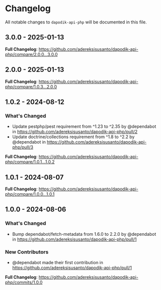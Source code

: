 # Changelog

All notable changes to `dapodik-api-php` will be documented in this file.

## 3.0.0 - 2025-01-13

**Full Changelog**: https://github.com/adereksisusanto/dapodik-api-php/compare/2.0.0...3.0.0

## 2.0.0 - 2025-01-13

**Full Changelog**: https://github.com/adereksisusanto/dapodik-api-php/compare/1.0.3...2.0.0

## 1.0.2 - 2024-08-12

### What's Changed

* Update pestphp/pest requirement from ^1.23 to ^2.35 by @dependabot in https://github.com/adereksisusanto/dapodik-api-php/pull/2
* Update doctrine/collections requirement from ^1.8 to ^2.2 by @dependabot in https://github.com/adereksisusanto/dapodik-api-php/pull/3

**Full Changelog**: https://github.com/adereksisusanto/dapodik-api-php/compare/1.0.1...1.0.2

## 1.0.1 - 2024-08-07

**Full Changelog**: https://github.com/adereksisusanto/dapodik-api-php/compare/1.0.0...1.0.1

## 1.0.0 - 2024-08-06

### What's Changed

* Bump dependabot/fetch-metadata from 1.6.0 to 2.2.0 by @dependabot in https://github.com/adereksisusanto/dapodik-api-php/pull/1

### New Contributors

* @dependabot made their first contribution in https://github.com/adereksisusanto/dapodik-api-php/pull/1

**Full Changelog**: https://github.com/adereksisusanto/dapodik-api-php/commits/1.0.0
